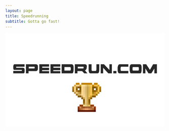 ```yaml
---
layout: page
title: Speedrunning
subtitle: Gotta go fast!
---
```


<div id="loading-img"><img src="/img/srcloading.jpg" title="Loading..."/></div>
<div id="pb" style="width:90%; margin: 0 auto;" ></div>
<script src="/js/d3.js"></script>
<script src="/js/src.js"></script>

